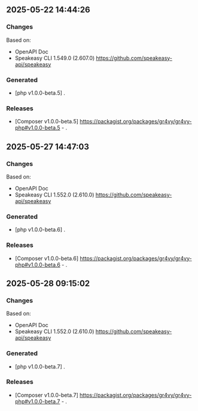 

## 2025-05-22 14:44:26
### Changes
Based on:
- OpenAPI Doc  
- Speakeasy CLI 1.549.0 (2.607.0) https://github.com/speakeasy-api/speakeasy
### Generated
- [php v1.0.0-beta.5] .
### Releases
- [Composer v1.0.0-beta.5] https://packagist.org/packages/gr4vy/gr4vy-php#v1.0.0-beta.5 - .

## 2025-05-27 14:47:03
### Changes
Based on:
- OpenAPI Doc  
- Speakeasy CLI 1.552.0 (2.610.0) https://github.com/speakeasy-api/speakeasy
### Generated
- [php v1.0.0-beta.6] .
### Releases
- [Composer v1.0.0-beta.6] https://packagist.org/packages/gr4vy/gr4vy-php#v1.0.0-beta.6 - .

## 2025-05-28 09:15:02
### Changes
Based on:
- OpenAPI Doc  
- Speakeasy CLI 1.552.0 (2.610.0) https://github.com/speakeasy-api/speakeasy
### Generated
- [php v1.0.0-beta.7] .
### Releases
- [Composer v1.0.0-beta.7] https://packagist.org/packages/gr4vy/gr4vy-php#v1.0.0-beta.7 - .